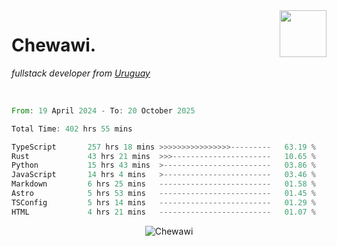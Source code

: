 <img align="right" width="75px" src="https://cdn.discordapp.com/emojis/951914063808565309.webp?name=rivowo" />

# Chewawi.
*fullstack developer from [Uruguay](https://es.wikipedia.org/wiki/Uruguay )*


<br/>

<!--<p align="center"><a href="https://discord.com/users/852970774067544165" target="_blank" rel="noopener"><img width=600 src="https://lanyard.cnrad.dev/api/852970774067544165" alt="Chewawi"></a><p/> -->

<!--<p align="center">&nbsp;<img align="center" src="https://github-readme-stats.vercel.app/api?username=chewawi&show_icons=true&locale=en" alt="noraa08" /></p> -->

<!--START_SECTION:waka-->

```rust
From: 19 April 2024 - To: 20 October 2025

Total Time: 402 hrs 55 mins

TypeScript       257 hrs 18 mins >>>>>>>>>>>>>>>>---------   63.19 %
Rust             43 hrs 21 mins  >>>----------------------   10.65 %
Python           15 hrs 43 mins  >------------------------   03.86 %
JavaScript       14 hrs 4 mins   >------------------------   03.46 %
Markdown         6 hrs 25 mins   -------------------------   01.58 %
Astro            5 hrs 53 mins   -------------------------   01.45 %
TSConfig         5 hrs 14 mins   -------------------------   01.29 %
HTML             4 hrs 21 mins   -------------------------   01.07 %
```

<!--END_SECTION:waka-->

<p align="center"> <img src="https://komarev.com/ghpvc/?username=Chewawi&label=Profile%20views&color=0e75b6&style=flat" alt="Chewawi" /> </p>
